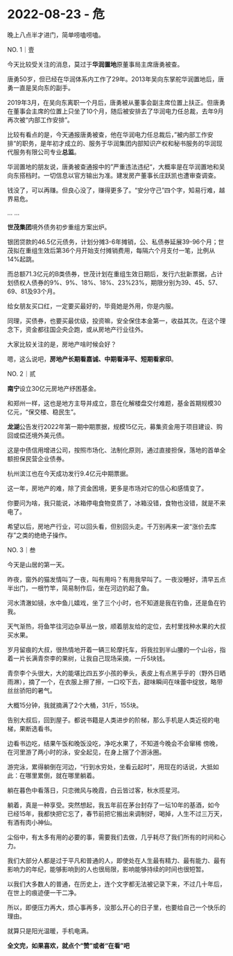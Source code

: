 # 2022-08-23 - 危

晚上八点半才进门，简单唠嗑唠嗑。

NO. 1｜壹

今天比较受关注的消息，莫过于**华润置地**原董事局主席唐勇被查。

唐勇50岁，但已经在华润体系内工作了29年。2013年吴向东掌舵华润置地后，唐勇一直是吴向东的副手。

2019年3月，在吴向东离职一个月后，唐勇被从董事会副主席位置上扶正。但唐勇在董事会主席的位置上只坐了10个月，随后被安排去了华润电力任总裁，去年9月再次被“内部工作安排”。

比较有看点的是，今天通报唐勇被查，他在华润电力任总裁后，”被内部工作安排“的职务，是年初才成立的、服务于华润集团内部知识产权和秘书服务的华润现代服务有限公司专业**总监**。

华润置地的朋友说，唐勇被查通报中的”严重违法违纪“，大概率是在华润置地和吴向东搭档时。一切信息以官方输出为准。建发房产董事长庄跃凯也遭审查调查。

钱没了，可以再赚。但良心没了，赚得更多了。“安分守己”四个字，知易行难，越界易危。

... ...

**世茂集团**境外债务初步重组方案出炉。

银团贷款的46.5亿元债务，计划分摊3-6年摊销，公、私债券延展39-96个月；世茂拟在重组生效后第36个月开始支付摊销费用，每隔六个月支付一笔，比例从14%起跳。

而总额71.3亿元的B类债券，世茂计划在重组生效日期后，发行六批新票据，占计划债权人债券的9%、9%、18%、18%、23%23%，期限分别为39、45、57、69、81及93个月。

给女朋友买口红，一定要买最好的，毕竟她是外用，你是内服。

同理，买债券，也要买最优级，投资嘛，安全保住本金第一，收益其次。在这个理念下，资金都往国企央企跑，或从房地产行业往外。

大家比较关注的是，房地产啥时候会好？

嗯，这么说吧，**房地产长期看嘉诚、中期看泽平、短期看家印**。

NO. 2｜贰

**南宁**设立30亿元房地产纾困基金。

和郑州一样，这也是地方主导并成立，意在化解楼盘交付难题，基金首期规模30亿元，“保交楼、稳民生”。

**龙湖**公告发行2022年第一期中期票据，规模15亿元，募集资金用于项目建设、购回或偿还境外美元债。

这是中债信用增进公司，按照市场化、法制化原则，通过直接担保，落地的首单全额担保民营企业债券。

杭州滨江也在今天成功发行9.4亿元中期票据。

这一年，房地产的难，除了资金困境，更多是市场对它的信心和感情变了。

你要问为啥，我只能说，冰箱停电食物变质了，冰箱没错，食物也没错，就是不来电了。

希望以后，房地产行业，可以回头看，但别回头走。千万别再来一波“涨价去库存”之类的绝绝子操作。

NO. 3｜叁

今天是山居的第一天。

昨夜，窗外的猫发情叫了一夜，叫有用吗？有用我早叫了。一夜没睡好，清早五点半出门，一根竹竿，简易制作后，坐在河边钓起了鱼。

河水清澈如镜，水中鱼儿嬉戏，坐了三个小时，也不知道是我在钓鱼，还是鱼在钓我。

天气渐热，将鱼竿往河边杂草丛一放，顺着朋友给的定位，去村里找种水果的大叔买水果。

岁月留痕的大叔，很热情地开着一辆三轮摩托车，将我拉到半山腰的一个山谷，指着一片长满青奈李的果树，让我自己现场采摘，一斤5块钱。

青奈李个头很大，大的能堪比四五岁小孩的拳头，表皮上有点黑乎乎的（野外日晒雨淋），摘了一个，在衣服上擦了擦，一口咬下去，甜味瞬间在味蕾中绽放，略带丝丝骄阳的暑气。

大概15分钟，我就摘满了2个大桶，31斤，155块。

告别大叔后，回到屋子。都说书籍是人类进步的阶梯，那么手机是人类近视的电梯，果断选看书。

边看书边吃，结果午饭和晚饭没吃，净吃水果了，不知道今晚会不会窜稀
傍晚，在河里游了两小时的泳，安全起见，在身上捆了个游泳圈。

游完泳，累得躺倒在河边，“行到水穷处，坐看云起时”，用现在的话说，大抵如此：在哪里累倒，就在哪里躺着。

躺在暮色中看落日，只恋微风与晚霞，白云皆过客，秋水揽星河。

躺着，真是一种享受。突然想起，我五年前在茅台封存了一坛10年的基酒，如今已经15年，我都快把它忘了，春节前把它搬出来调制好，喝掉，人生不过三万天，有酒有肉小神仙。

尘俗中，有太多有用的必要的事，需要我们去做，几乎耗尽了我们所有的时间和心力。

我们大部分人都是过于平凡和普通的人，即使处在人生最有精力、最有能力、最有影响力的年纪，能够影响到的人也很局限，影响能够持续的时间也很短暂。

以我们大多数人的普通，在历史上，连个文字都无法被记录下来，不过几十年后，在世上的痕迹便一干二净。

所以，即便压力再大，烦心事再多，没那么开心的日子里，也要给自己一个快乐的理由。

就算只是阳光温暖，手机电满。

**全文完，如果喜欢，就点个“赞”或者“在看”吧**
